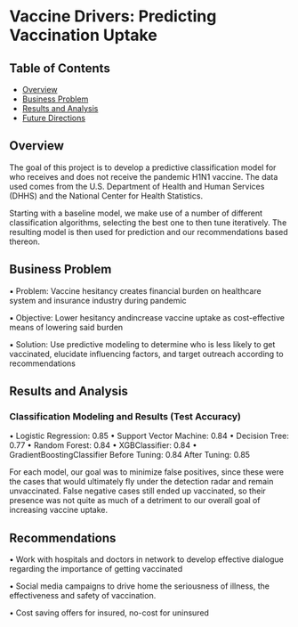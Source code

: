 # __Vaccine Drivers: Predicting Vaccination Uptake__
## Table of Contents

* [Overview](#overview)
* [Business Problem](#Business-Problem)
* [Results and Analysis](#Results-and-Analysis)
* [Future Directions](#Future-Directions)


## Overview
The goal of this project is to develop a predictive classification model for who receives and does not receive the pandemic H1N1 vaccine. The data used comes from the U.S. Department of Health and Human Services (DHHS) and the National Center for Health Statistics.

Starting with a baseline model, we make use of a number of different classification algorithms, selecting the best one to then tune iteratively. The resulting model is then used for prediction and our recommendations based thereon.


## Business Problem
▪ Problem: Vaccine hesitancy creates financial burden on healthcare system and insurance industry during pandemic

▪ Objective: Lower hesitancy andincrease vaccine uptake as cost-effective means of lowering said burden

▪ Solution: Use predictive modeling to determine who is less likely to get vaccinated, elucidate influencing factors, and target outreach according to recommendations
 

## Results and Analysis
### Classification Modeling and Results (Test Accuracy)
•	Logistic Regression:  0.85
•	Support Vector Machine: 0.84
•	Decision Tree: 0.77
•	Random Forest: 0.84
•	XGBClassifier: 0.84
•	GradientBoostingClassifier 
    Before Tuning: 0.84
    After Tuning: 0.85
    
For each model, our goal was to minimize false positives, since these were the cases that would ultimately fly under the detection radar and remain unvaccinated. False negative cases still ended up vaccinated, so their presence was not quite as much of a detriment to our overall goal of increasing vaccine uptake. 

## Recommendations

• Work with hospitals and doctors in network to develop effective dialogue regarding the importance of getting vaccinated

• Social media campaigns to drive home the seriousness of illness, the effectiveness and safety of vaccination.

• Cost saving offers for insured, no-cost for uninsured
